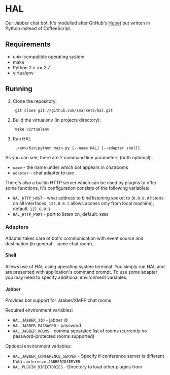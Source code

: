 # HAL

Our Jabber chat bot. It's modelled after GitHub's [Hubot](http://hubot.github.com) but written in Python instead of CoffeeScript.

## Requirements

* unix-compatible operating system
* make
* Python 2.x >= 2.7
 * virtualenv

## Running

1. Clone the repository:

		git clone git://github.com/smarkets/hal.git

1. Build the virtualenv (in projects directory):

		make virtualenv
	
1. Run HAL

		./env/bin/python main.py [--name HAL] [--adapter shell]
	
As you can see, there are 2 command line parameters (both optional):

* ``name`` - the name under which bot appears in chatrooms
* ``adapter`` - chat adapter to use

There's also a builtin HTTP server which can be used by plugins to offer some functions, it's configuration consists of the following variables:

* ``HAL_HTTP_HOST`` - what address to bind listening socket to (``0.0.0.0`` listens on all interfaces, ``127.0.0.1`` allows access only from local machine), default: ``127.0.0.1``
* ``HAL_HTTP_PORT`` - port to listen on, default: ``8888``

### Adapters

Adapter takes care of bot's communication with event source and destination (in general - some chat room).

#### Shell

Allows use of HAL using operating system terminal. You simply run HAL and are presented with application's command prompt. To use some adapter you may need to specify additional environment variables.

#### Jabber

Provides bot support for Jabber/XMPP chat rooms.

Required environment variables:

* ``HAL_JABBER_JID`` - jabber id
* ``HAL_JABBER_PASSWORD`` - password
* ``HAL_JABBER_ROOMS`` - comma separated list of rooms (currently no password-protected rooms supported)

Optional environment variables:

* ``HAL_JABBER_CONFERENCE_SERVER`` - Specify if conference server is different than ``conference.JABBERIDSERVER``
* ``HAL_PLUGIN_DIRECTORIES`` - Directory to load other plugins from 
